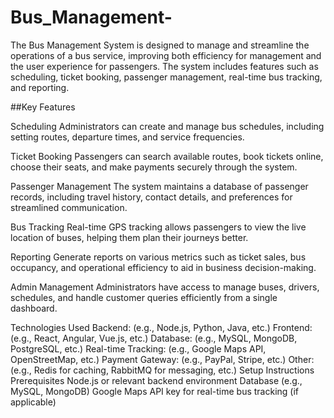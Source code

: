 # Bus_Management-

The Bus Management System is designed to manage and streamline the operations of a bus service, improving both efficiency for management and the user experience for passengers. The system includes features such as scheduling, ticket booking, passenger management, real-time bus tracking, and reporting.

##Key Features

Scheduling
Administrators can create and manage bus schedules, including setting routes, departure times, and service frequencies.

Ticket Booking
Passengers can search available routes, book tickets online, choose their seats, and make payments securely through the system.

Passenger Management
The system maintains a database of passenger records, including travel history, contact details, and preferences for streamlined communication.

Bus Tracking
Real-time GPS tracking allows passengers to view the live location of buses, helping them plan their journeys better.

Reporting
Generate reports on various metrics such as ticket sales, bus occupancy, and operational efficiency to aid in business decision-making.

Admin Management
Administrators have access to manage buses, drivers, schedules, and handle customer queries efficiently from a single dashboard.

Technologies Used
Backend: (e.g., Node.js, Python, Java, etc.)
Frontend: (e.g., React, Angular, Vue.js, etc.)
Database: (e.g., MySQL, MongoDB, PostgreSQL, etc.)
Real-time Tracking: (e.g., Google Maps API, OpenStreetMap, etc.)
Payment Gateway: (e.g., PayPal, Stripe, etc.)
Other: (e.g., Redis for caching, RabbitMQ for messaging, etc.)
Setup Instructions
Prerequisites
Node.js or relevant backend environment
Database (e.g., MySQL, MongoDB)
Google Maps API key for real-time bus tracking (if applicable)
